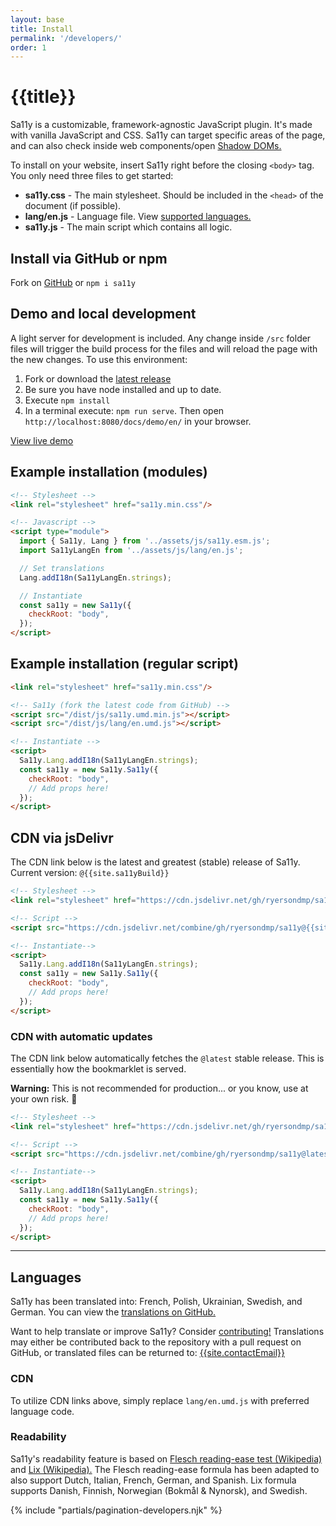 ```yaml
---
layout: base
title: Install
permalink: '/developers/'
order: 1
---
```


# {{title}}

Sa11y is a customizable, framework-agnostic JavaScript plugin. It's made with vanilla JavaScript and CSS. Sa11y can target specific areas of the page, and can also check inside web components/open [Shadow DOMs.](https://developer.mozilla.org/en-US/docs/Web/API/Web_components/Using_shadow_DOM)

To install on your website, insert Sa11y right before the closing `<body>` tag. You only need three files to get started:

- **sa11y.css** - The main stylesheet. Should be included in the `<head>` of the document (if possible).
- **lang/en.js** - Language file. View [supported languages.](#languages)
- **sa11y.js** - The main script which contains all logic.

## Install via GitHub or npm
Fork on [GitHub](https://github.com/ryersondmp/sa11y) or `npm i sa11y`

## Demo and local development
A light server for development is included. Any change inside `/src` folder files will trigger the build process for the files and will reload the page with the new changes. To use this environment:

1. Fork or download the [latest release](https://github.com/ryersondmp/sa11y/releases)
2. Be sure you have node installed and up to date.
3. Execute `npm install`
4. In a terminal execute: `npm run serve`. Then open `http://localhost:8080/docs/demo/en/` in your browser.

<p><a href="https://ryersondmp.github.io/sa11y/demo/" class="btn btn-sa11y">View live demo</a></p>

## Example installation (modules)
```html
<!-- Stylesheet -->
<link rel="stylesheet" href="sa11y.min.css"/>

<!-- Javascript -->
<script type="module">
  import { Sa11y, Lang } from '../assets/js/sa11y.esm.js';
  import Sa11yLangEn from '../assets/js/lang/en.js';

  // Set translations
  Lang.addI18n(Sa11yLangEn.strings);

  // Instantiate
  const sa11y = new Sa11y({
    checkRoot: "body",
  });
</script>
```

## Example installation (regular script)
```html
<link rel="stylesheet" href="sa11y.min.css"/>

<!-- Sa11y (fork the latest code from GitHub) -->
<script src="/dist/js/sa11y.umd.min.js"></script>
<script src="/dist/js/lang/en.umd.js"></script>

<!-- Instantiate -->
<script>
  Sa11y.Lang.addI18n(Sa11yLangEn.strings);
  const sa11y = new Sa11y.Sa11y({
    checkRoot: "body",
    // Add props here!
  });
</script>
```

## CDN via jsDelivr
The CDN link below is the latest and greatest (stable) release of Sa11y. Current version: `@{{site.sa11yBuild}}`

```html
<!-- Stylesheet -->
<link rel="stylesheet" href="https://cdn.jsdelivr.net/gh/ryersondmp/sa11y@{{site.sa11yBuild}}/dist/css/sa11y.min.css"/>

<!-- Script -->
<script src="https://cdn.jsdelivr.net/combine/gh/ryersondmp/sa11y@{{site.sa11yBuild}}/dist/js/lang/en.umd.js,gh/ryersondmp/sa11y@{{site.sa11yBuild}}/dist/js/sa11y.umd.min.js"></script>

<!-- Instantiate-->
<script>
  Sa11y.Lang.addI18n(Sa11yLangEn.strings);
  const sa11y = new Sa11y.Sa11y({
    checkRoot: "body",
    // Add props here!
  });
</script>
```

### CDN with automatic updates
The CDN link below automatically fetches the `@latest` stable release. This is essentially how the bookmarklet is served.

<p class="alert alert-danger"><strong>Warning:</strong> This is not recommended for production... or you know, use at your own risk. 😬</p>

```html
<!-- Stylesheet -->
<link rel="stylesheet" href="https://cdn.jsdelivr.net/gh/ryersondmp/sa11y@latest/dist/css/sa11y.min.css"/>

<!-- Script -->
<script src="https://cdn.jsdelivr.net/combine/gh/ryersondmp/sa11y@latest/dist/js/lang/en.umd.js,gh/ryersondmp/sa11y@latest/dist/js/sa11y.umd.min.js"></script>

<!-- Instantiate-->
<script>
  Sa11y.Lang.addI18n(Sa11yLangEn.strings);
  const sa11y = new Sa11y.Sa11y({
    checkRoot: "body",
    // Add props here!
  });
</script>
```

<hr class="mt-5" aria-hidden="true">

## Languages
Sa11y has been translated into: French, Polish, Ukrainian, Swedish, and German. You can view the [translations on GitHub.](https://github.com/ryersondmp/sa11y/tree/master/src/js/lang)

Want to help translate or improve Sa11y? Consider [contributing!](https://github.com/ryersondmp/sa11y/blob/master/CONTRIBUTING.md) Translations may either be contributed back to the repository with a pull request on GitHub, or translated files can be returned to: [{{site.contactEmail}}](mailto:{{site.contactEmail}})

### CDN
To utilize CDN links above, simply replace `lang/en.umd.js` with preferred language code.

### Readability
Sa11y's readability feature is based on [Flesch reading-ease test (Wikipedia)](https://en.wikipedia.org/wiki/Flesch%E2%80%93Kincaid_readability_tests#Flesch_reading_ease) and [Lix (Wikipedia).](https://en.wikipedia.org/wiki/Lix_(readability_test)) The Flesch reading-ease formula has been adapted to also support Dutch, Italian, French, German, and Spanish. Lix formula supports Danish, Finnish, Norwegian (Bokmål & Nynorsk), and Swedish.


{% include "partials/pagination-developers.njk" %}
